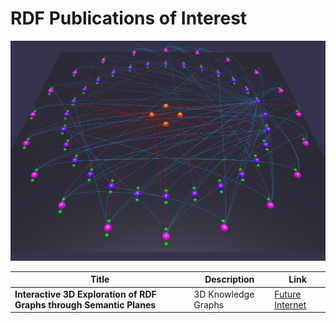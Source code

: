 # RDF Publications of Interest

![](unfilteredKnowledgeBase.png)

Title | Description | Link
------ | ------------------ | ------------------------
**Interactive 3D Exploration of RDF Graphs through Semantic Planes** | 3D Knowledge Graphs | [Future Internet](https://www.mdpi.com/1999-5903/10/8/81/htm)
